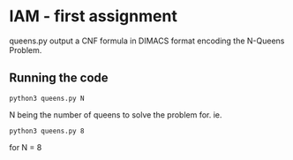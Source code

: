 # IAM - first assignment

queens.py output a CNF formula in DIMACS format encoding the N-Queens Problem.

## Running the code
```
python3 queens.py N
``` 
N being the number of queens to solve the problem for.
ie.
```
python3 queens.py 8
```
for N = 8
